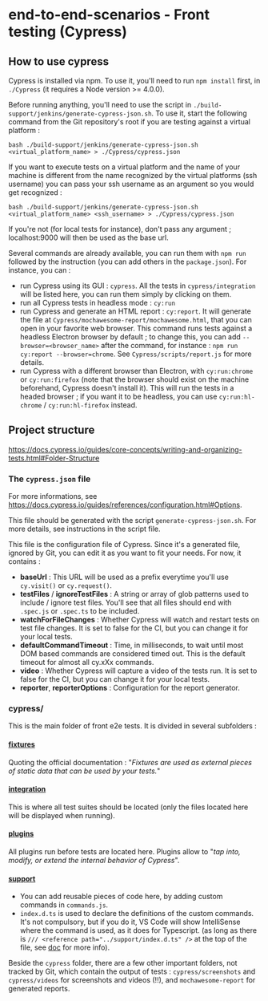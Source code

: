 # end-to-end-scenarios - Front testing (Cypress)

## How to use cypress

Cypress is installed via npm. To use it, you'll need to run `npm install` first, in `./Cypress` (it requires a Node version >= 4.0.0).

Before running anything, you'll need to use the script in `./build-support/jenkins/generate-cypress-json.sh`.
To use it, start the following command from the Git repository's root if you are testing against a virtual platform :

    bash ./build-support/jenkins/generate-cypress-json.sh <virtual_platform_name> > ./Cypress/cypress.json

If you want to execute tests on a virtual platform and the name of your machine is different from the name recognized by the virtual platforms (ssh username) you can pass your ssh username as an argument so you would get recognized : 

    bash ./build-support/jenkins/generate-cypress-json.sh <virtual_platform_name> <ssh_username> > ./Cypress/cypress.json

If you're not (for local tests for instance), don't pass any argument ; localhost:9000 will then be used as the base url.

Several commands are already available, you can run them with `npm run` followed by the instruction (you can add others in the `package.json`). For instance, you can :
* run Cypress using its GUI : `cypress`. All the tests in `cypress/integration` will be listed here, you can run them simply by clicking on them.
* run all Cypress tests in headless mode : `cy:run`
* run Cypress and generate an HTML report : `cy:report`. It will generate the file at `Cypress/mochawesome-report/mochawesome.html`, that you can open in your favorite web browser. This command runs tests against a headless Electron browser by default ; to change this, you can add `--browser=<browser_name>` after the command, for instance : `npm run cy:report --browser=chrome`. See `Cypress/scripts/report.js` for more details.
* run Cypress with a different browser than Electron, with `cy:run:chrome` or `cy:run:firefox` (note that the browser should exist on the machine beforehand, Cypress doesn't install it). This will run the tests in a headed browser ; if you want it to be headless, you can use `cy:run:hl-chrome` / `cy:run:hl-firefox` instead.

## Project structure
https://docs.cypress.io/guides/core-concepts/writing-and-organizing-tests.html#Folder-Structure

### The `cypress.json` file
For more informations, see https://docs.cypress.io/guides/references/configuration.html#Options.

This file should be generated with the script `generate-cypress-json.sh`. For more details, see instructions in the script file.

This file is the configuration file of Cypress. Since it's a generated file, ignored by Git, you can edit it as you want to fit your needs. For now, it contains :
* **baseUrl** : This URL will be used as a prefix everytime you'll use `cy.visit()` or `cy.request()`.
* **testFiles** / **ignoreTestFiles** : A string or array of glob patterns used to include / ignore test files. You'll see that all files should end with `.spec.js` or `.spec.ts` to be included.
* **watchForFileChanges** : Whether Cypress will watch and restart tests on test file changes. It is set to false for the CI, but you can change it for your local tests.
* **defaultCommandTimeout** : Time, in milliseconds, to wait until most DOM based commands are considered timed out. This is the default timeout for almost all cy.xXx commands.
* **video** : Whether Cypress will capture a video of the tests run. It is set to false for the CI, but you can change it for your local tests.
* **reporter**, **reporterOptions** : Configuration for the report generator.

### cypress/
This is the main folder of front e2e tests. It is divided in several subfolders :

#### [fixtures](https://docs.cypress.io/guides/core-concepts/writing-and-organizing-tests.html#Fixture-Files)
Quoting the official documentation : "*Fixtures are used as external pieces of static data that can be used by your tests.*"

#### [integration](https://docs.cypress.io/guides/core-concepts/writing-and-organizing-tests.html#Test-files)
This is where all test suites should be located (only the files located here will be displayed when running).

#### [plugins](https://docs.cypress.io/guides/core-concepts/writing-and-organizing-tests.html#Plugin-files)
All plugins run before tests are located here. Plugins allow to "*tap into, modify, or extend the internal behavior of Cypress*".

#### [support](https://docs.cypress.io/guides/core-concepts/writing-and-organizing-tests.html#Support-file)
* You can add reusable pieces of code here, by adding custom commands in `commands.js`. 
* `index.d.ts` is used to declare the definitions of the custom commands. It's not compulsory, but if you do it, VS Code will show IntelliSense where the command is used, as it does for Typescript. (as long as there is `/// <reference path="../support/index.d.ts" />` at the top of the file, see [doc](https://docs.cypress.io/guides/tooling/intelligent-code-completion.html#Triple-slash-directives) for more info).

Beside the `cypress` folder, there are a few other important folders, not tracked by Git, which contain the output of tests : `cypress/screenshots` and `cypress/videos` for screenshots and videos (!!), and `mochawesome-report` for generated reports.
